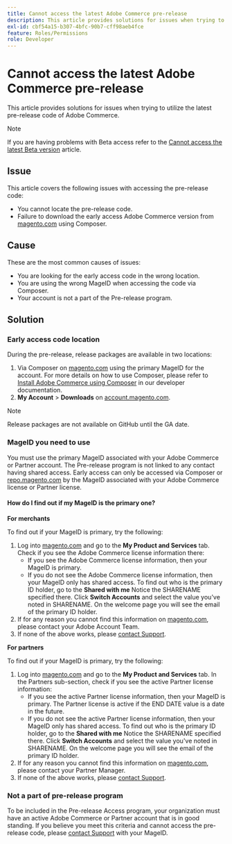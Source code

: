```yaml
---
title: Cannot access the latest Adobe Commerce pre-release
description: This article provides solutions for issues when trying to utilize the latest pre-release code of Adobe Commerce.
exl-id: cbf54a15-b307-4bfc-90b7-cff98aeb4fce
feature: Roles/Permissions
role: Developer
---
```

# Cannot access the latest Adobe Commerce pre-release

This article provides solutions for issues when trying to utilize the latest pre-release code of Adobe Commerce.

>[!NOTE]
>
>If you are having problems with Beta access refer to the [Cannot access the latest Beta version](/help/how-to/general/cannot-access-the-latest-beta-version.md) article.

## Issue

This article covers the following issues with accessing the pre-release code:

* You cannot locate the pre-release code.
* Failure to download the early access Adobe Commerce version from [magento.com](https://account.magento.com/customer/account/login) using Composer.

## Cause

These are the most common causes of issues:

* You are looking for the early access code in the wrong location.
* You are using the wrong MageID when accessing the code via Composer.
* Your account is not a part of the Pre-release program.

## Solution

### Early access code location

During the pre-release, release packages are available in two locations:

1. Via Composer on [magento.com](https://repo.magento.com/) using the primary MageID for the account. For more details on how to use Composer, please refer to [Install Adobe Commerce using Composer](https://devdocs.magento.com/guides/v2.3/install-gde/composer.html) in our developer documentation.
1. **My Account** > **Downloads** on [account.magento.com](https://account.magento.com/customer/account/login).

>[!NOTE]
>
>Release packages are not available on GitHub until the GA date.

### MageID you need to use

You must use the primary MageID associated with your Adobe Commerce or Partner account. The Pre-release program is not linked to any contact having shared access. Early access can only be accessed via Composer or [repo.magento.com](https://repo.magento.com/) by the MageID associated with your Adobe Commerce license or Partner license.

#### How do I find out if my MageID is the primary one?

 **For merchants**

To find out if your MageID is primary, try the following:

1. Log into [magento.com](https://account.magento.com/customer/account/login) and go to the **My Product and Services** tab. Check if you see the Adobe Commerce license information there:
    * If you see the Adobe Commerce license information, then your MageID is primary.
    * If you do not see the Adobe Commerce license information, then your MageID only has shared access. To find out who is the primary ID holder, go to the **Shared with me** Notice the SHARENAME specified there. Click **Switch Accounts** and select the value you've noted in SHARENAME. On the welcome page you will see the email of the primary ID holder.
1. If for any reason you cannot find this information on [magento.com](https://account.magento.com/customer/account/login), please contact your Adobe Account Team.
1. If none of the above works, please [contact Support](/help/help-center-guide/help-center/magento-help-center-user-guide.md#submit-ticket).

 **For partners**

To find out if your MageID is primary, try the following:

1. Log into [magento.com](https://account.magento.com/customer/account/login) and go to the **My Product and Services** tab. In the Partners sub-section, check if you see the active Partner license information:
    * If you see the active Partner license information, then your MageID is primary. The Partner license is active if the END DATE value is a date in the future.
    * If you do not see the active Partner license information, then your MageID only has shared access. To find out who is the primary ID holder, go to the **Shared with me** Notice the SHARENAME specified there. Click **Switch Accounts** and select the value you've noted in SHARENAME. On the welcome page you will see the email of the primary ID holder.
1. If for any reason you cannot find this information on [magento.com](https://account.magento.com/customer/account/login), please contact your Partner Manager.
1. If none of the above works, please [сontact Support](/help/help-center-guide/help-center/magento-help-center-user-guide.md#submit-ticket).

### Not a part of pre-release program

To be included in the Pre-release Access program, your organization must have an active Adobe Commerce or Partner account that is in good standing. If you believe you meet this criteria and cannot access the pre-release code, please [contact Support](/help/help-center-guide/help-center/magento-help-center-user-guide.md#submit-ticket) with your MageID.
